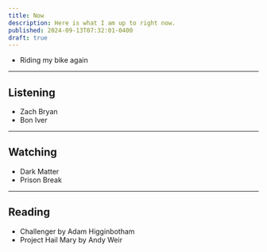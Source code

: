 ```yaml
---
title: Now
description: Here is what I am up to right now.
published: 2024-09-13T07:32:01-0400
draft: true
---
```


- Riding my bike again

---

## Listening

- Zach Bryan
- Bon Iver

---

## Watching

- Dark Matter
- Prison Break

---

## Reading

- Challenger by Adam Higginbotham
- Project Hail Mary by Andy Weir
